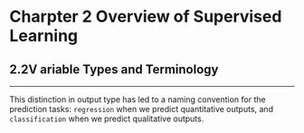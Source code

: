 # Charpter 2 Overview of Supervised Learning
## 2.2V ariable Types and Terminology
------
This distinction in output type has led to a naming convention for the<br>
prediction tasks: `regression` when we predict quantitative outputs, and<br> 
`classification` when we predict qualitative outputs.<br>
